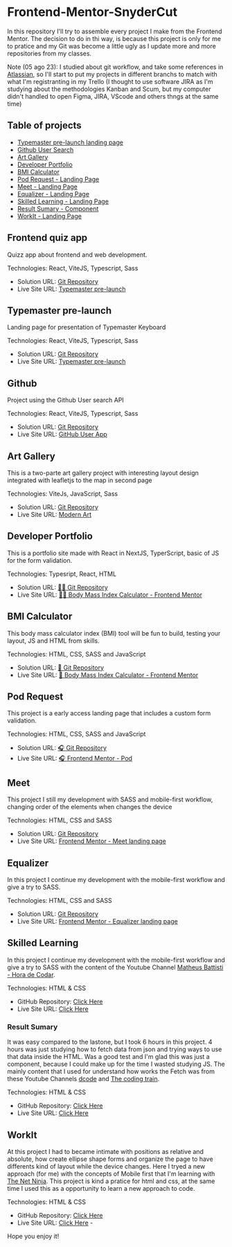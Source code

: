 # Frontend-Mentor-SnyderCut

In this repository I'll try to assemble every project I make from the Frontend Mentor. The decision to do in thi way, is because this project is only for me to pratice and my Git was become a little ugly as I update more and more repositories from my classes.

Note (05 ago 23): I studied about git workflow, and take some references in [Atlassian](https://www.atlassian.com/git/tutorials/comparing-workflows), so I'll start to put my projects in different branchs to match with what I'm registranting in my Trello (I thought to use software JIRA as I'm studying about the methodologies Kanban and Scum, but my computer didn't handled to open Figma, JIRA, VScode and others thngs at the same time)

## Table of projects

- [Typemaster pre-launch landing page](#typemaster-pre-launch)
- [Github User Search](#github)
- [Art Gallery](#art-gallery)
- [Developer Portfolio](#developer-portfolio)
- [BMI Calculator](#bmi-calculator)
- [Pod Request - Landing Page](#pod-request)
- [Meet - Landing Page](#meet)
- [Equalizer - Landing Page](#equalizer)
- [Skilled Learning - Landing Page](#skilled-learning)
- [Result Sumary - Component](#result-sumary)
- [WorkIt - Landing Page](#workit)

## Frontend quiz app

Quizz app about frontend and web development.

Technologies: React, ViteJS, Typescript, Sass

- Solution URL: [ Git Repository](https://github.com/xtirian/Frontend-Mentor-SnyderCut/tree/main/typemaster-keyboard-landing-page) 
- Live Site URL: [ Typemaster pre-launch](https://typemaster-keyboard-landing-page-3hcidephw-xtirian.vercel.app/) 


## Typemaster pre-launch

Landing page for presentation of Typemaster Keyboard

Technologies: React, ViteJS, Typescript, Sass

- Solution URL: [ Git Repository](https://github.com/xtirian/Frontend-Mentor-SnyderCut/tree/main/typemaster-keyboard-landing-page) 
- Live Site URL: [ Typemaster pre-launch](https://typemaster-keyboard-landing-page-3hcidephw-xtirian.vercel.app/) 

## Github

Project using the Github User search API

Technologies: React, ViteJS, Typescript, Sass

- Solution URL: [ Git Repository](https://github.com/xtirian/Frontend-Mentor-SnyderCut/tree/main/github-user-search)
- Live Site URL: [ GitHub User App](https://github-user-search-pi-fawn.vercel.app/) 

## Art Gallery

This is a two-parte art gallery project with interesting layout design integrated with leafletjs to the map in second page

Technologies: ViteJs, JavaScript, Sass

- Solution URL: [ Git Repository](https://github.com/xtirian/Frontend-Mentor-SnyderCut/tree/main/art-gallery-website)
- Live Site URL: [ Modern Art](https://modern-art.vercel.app/)

## Developer Portfolio

This is a portfolio site made with React in NextJS, TyperScript, basic of JS for the form validation.

Technologies: Typesript, React, HTML

- Solution URL: [🧔🏻 Git Repository](https://github.com/xtirian/Frontend-Mentor-SnyderCut/tree/main/sp-developer-portfolio)
- Live Site URL: [🧔🏻 Body Mass Index Calculator - Frontend Mentor](https://xtirian-portfolio.vercel.app/)

## BMI Calculator

This body mass calculator index (BMI) tool will be fun to build, testing your layout, JS and HTML from skills.

Technologies: HTML, CSS, SASS and JavaScript

- Solution URL: [📏 Git Repository](https://github.com/xtirian/Frontend-Mentor-SnyderCut/tree/main/bmi-calculator)
- Live Site URL: [📏 Body Mass Index Calculator - Frontend Mentor](https://bmi-calculator-blond-two.vercel.app/)

## Pod Request

This project is a early access landing page that includes a custom form validation.

Technologies: HTML, CSS, SASS and JavaScript

- Solution URL: [🎧 Git Repository](https://github.com/xtirian/Frontend-Mentor-SnyderCut/tree/main/pod-request-access-landing-page)
- Live Site URL: [🎧 Frontend Mentor - Pod](https://pod-alpha.vercel.app/)


## Meet

This project I still my development with SASS and mobile-first workflow, changing order of the elements when changes the device

Technologies: HTML, CSS and SASS

- Solution URL: [Git Repository](https://github.com/xtirian/Frontend-Mentor-SnyderCut/tree/main/meet-landing-page)
- Live Site URL: [Frontend Mentor - Meet landing page](https://meet-landing-page-hazel.vercel.app/)

## Equalizer

In this project I continue my development with the mobile-first workflow and give a try to SASS.

Technologies: HTML, CSS and SASS

- Solution URL: [Git Repository](https://github.com/xtirian/Frontend-Mentor-SnyderCut/tree/main/equalizer-landing-page)
- Live Site URL: [Frontend Mentor - Equalizer landing page](https://equalizer-lp-xtirian.vercel.app)

## Skilled Learning 

In this project I continue my development with the mobile-first workflow and give a try to SASS with the content of the Youtube Channel [Matheus Battisti - Hora de Codar](https://www.youtube.com/@MatheusBattisti).

Technologies: HTML & CSS

- GitHub Repository: [Click Here](https://github.com/xtirian/Frontend-Mentor-SnyderCut/tree/main/skilled-elearning-landing-page) 
- Live Site URL: [Click Here](https://skilled-elearning-kappa.vercel.app)


### Result Sumary

It was easy compared to the lastone, but I took 6 hours in this project. 4 hours was just studying how to fetch data from json and trying ways to use that data inside the HTML. Was a good test and I'm glad this was just a component, because I could make up for the time I wasted studying JS. The mainly content that I used for understand how works the Fetch was from these Youtube Channels [dcode](https://youtu.be/5VCY9yCZnlc) and [The coding train](https://youtu.be/uxf0--uiX0I).

Technologies: HTML & CSS

- GitHub Repository: [Click Here](https://github.com/xtirian/Frontend-Mentor-SnyderCut/tree/main/results-summary-component-main) 
- Live Site URL: [Click Here](https://sumary-component.vercel.app) 


## WorkIt 

At this project I had to became intimate with positions as relative and absolute, how create ellipse shape forms and organize the page to have differents kind of layout while the device changes. Here I tryed a new approach (for me) with the concepts of Mobile first that I'm learning with [The Net Ninja](https://www.youtube.com/@NetNinja). This project is kind a pratice for html and css, at the same time I used this as a opportunity to learn a new approach to code.

Technologies: HTML & CSS

- GitHub Repository: [Click Here](https://github.com/xtirian/Frontend-Mentor-SnyderCut/tree/main/workit-landing-page) 
- Live Site URL: [Click Here](https://workit-landing-page-indol.vercel.app/) - 

Hope you enjoy it!